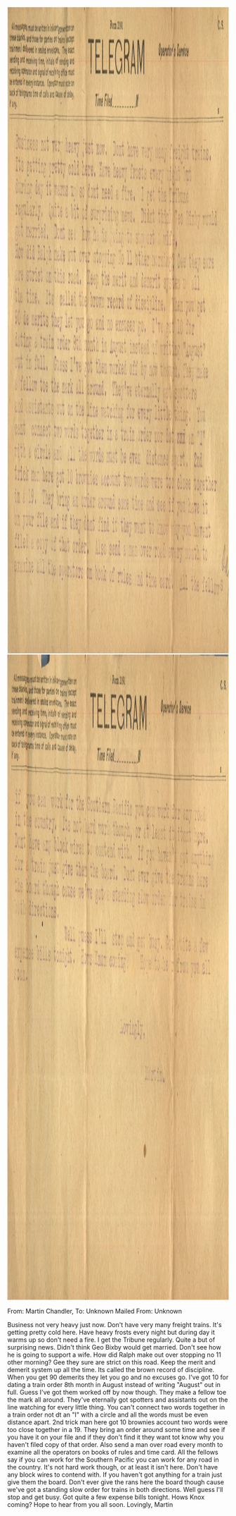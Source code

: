 <html><body><img class="alignnone size-full wp-image-2047" src="/wp-content/uploads/2014/12/postcard-2014-20141226_13284765_0082.jpg" alt="postcard-2014-20141226_13284765_0082" width="2253" height="1466"> <img class="alignnone size-full wp-image-2048" src="/wp-content/uploads/2014/12/postcard-2014-20141226_13285775_0084.jpg" alt="postcard-2014-20141226_13285775_0084" width="2252" height="1464">

From: Martin Chandler, To: Unknown
Mailed From: Unknown

Business not very heavy just now. Don't have very many freight trains. It's getting pretty cold here. Have heavy frosts every night but during day it warms up so don't need a fire. I get the Tribune regularly. Quite a but of surprising news. Didn't think Geo Bixby would get married. Don't see how he is going to support a wife.
How did Ralph make out over stopping no 11 other morning? Gee they sure are strict on this road. Keep the merit and demerit system up all the time. Its called the brown record of discipline. When you get 90 demerits they let you go and no excuses go. I've got 10 for dating a train order 8th month in August instead of writing "August" out in full. Guess I've got them worked off by now though. They make a fellow toe the mark all around. They've eternally got spotters and assistants out on the line watching for every little thing. You can't connect two words together in a train order not dt an "I" with a circle and all the words must be even distance apart. 2nd trick man here got 10 brownies account two words were too close together in a 19. They bring an order around some time and see if you have it on your file and if they don't find it they want tot know why you haven't filed copy of that order. Also send a man over road every month to examine all the operators on books of rules and time card. All the fellows say if you can work for the Southern Pacific you can work for any road in the country. It's not hard work though, or at least it isn't here. Don't have any block wires to contend with. If you haven't got anything for a train just give them the board. Don't ever give the rans here the board though cause we've got a standing slow order for trains in both directions.
Well guess I'll stop and get busy. Got quite a few expense bills tonight. Hows Knox coming? Hope to hear from you all soon.
Lovingly,
Martin</body></html>